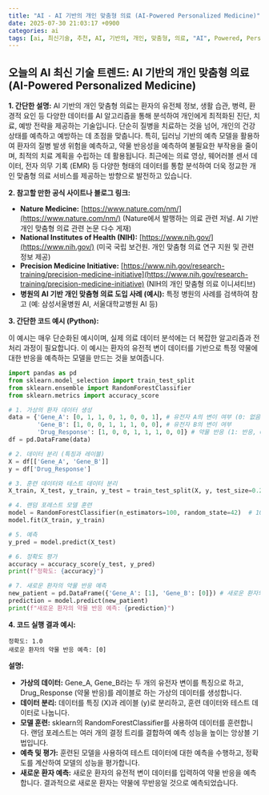 ```yaml
---
title: "AI - AI 기반의 개인 맞춤형 의료 (AI-Powered Personalized Medicine)"
date: 2025-07-30 21:03:17 +0900
categories: ai
tags: [ai, 최신기술, 추천, AI, 기반의, 개인, 맞춤형, 의료, "AI", Powered, Personalized, "Medicine"]
---
```


## 오늘의 AI 최신 기술 트렌드: **AI 기반의 개인 맞춤형 의료 (AI-Powered Personalized Medicine)**

**1. 간단한 설명:**
AI 기반의 개인 맞춤형 의료는 환자의 유전체 정보, 생활 습관, 병력, 환경적 요인 등 다양한 데이터를 AI 알고리즘을 통해 분석하여 개인에게 최적화된 진단, 치료, 예방 전략을 제공하는 기술입니다. 단순히 질병을 치료하는 것을 넘어, 개인의 건강 상태를 예측하고 예방하는 데 초점을 맞춥니다. 특히, 딥러닝 기반의 예측 모델을 활용하여 환자의 질병 발생 위험을 예측하고, 약물 반응성을 예측하여 불필요한 부작용을 줄이며, 최적의 치료 계획을 수립하는 데 활용됩니다. 최근에는 의료 영상, 웨어러블 센서 데이터, 전자 의무 기록 (EMR) 등 다양한 형태의 데이터를 통합 분석하여 더욱 정교한 개인 맞춤형 의료 서비스를 제공하는 방향으로 발전하고 있습니다.

**2. 참고할 만한 공식 사이트나 블로그 링크:**

*   **Nature Medicine:** [https://www.nature.com/nm/](https://www.nature.com/nm/) (Nature에서 발행하는 의료 관련 저널. AI 기반 개인 맞춤형 의료 관련 논문 다수 게재)
*   **National Institutes of Health (NIH):** [https://www.nih.gov/](https://www.nih.gov/) (미국 국립 보건원. 개인 맞춤형 의료 연구 지원 및 관련 정보 제공)
*   **Precision Medicine Initiative:** [https://www.nih.gov/research-training/precision-medicine-initiative](https://www.nih.gov/research-training/precision-medicine-initiative) (NIH의 개인 맞춤형 의료 이니셔티브)
*   **병원의 AI 기반 개인 맞춤형 의료 도입 사례 (예시):** 특정 병원의 사례를 검색하여 참고 (예: 삼성서울병원 AI, 서울대학교병원 AI 등)

**3. 간단한 코드 예시 (Python):**

이 예시는 매우 단순화된 예시이며, 실제 의료 데이터 분석에는 더 복잡한 알고리즘과 전처리 과정이 필요합니다.  이 예시는 환자의 유전적 변이 데이터를 기반으로 특정 약물에 대한 반응을 예측하는 모델을 만드는 것을 보여줍니다.

```python
import pandas as pd
from sklearn.model_selection import train_test_split
from sklearn.ensemble import RandomForestClassifier
from sklearn.metrics import accuracy_score

# 1. 가상의 환자 데이터 생성
data = {'Gene_A': [0, 1, 1, 0, 1, 0, 0, 1], # 유전자 A의 변이 여부 (0: 없음, 1: 있음)
        'Gene_B': [1, 0, 0, 1, 1, 1, 0, 0], # 유전자 B의 변이 여부
        'Drug_Response': [1, 0, 0, 1, 1, 1, 0, 0]} # 약물 반응 (1: 반응, 0: 무반응)
df = pd.DataFrame(data)

# 2. 데이터 분리 (특징과 레이블)
X = df[['Gene_A', 'Gene_B']]
y = df['Drug_Response']

# 3. 훈련 데이터와 테스트 데이터 분리
X_train, X_test, y_train, y_test = train_test_split(X, y, test_size=0.2, random_state=42)

# 4. 랜덤 포레스트 모델 훈련
model = RandomForestClassifier(n_estimators=100, random_state=42)  # 100개의 결정 트리 사용
model.fit(X_train, y_train)

# 5. 예측
y_pred = model.predict(X_test)

# 6. 정확도 평가
accuracy = accuracy_score(y_test, y_pred)
print(f"정확도: {accuracy}")

# 7. 새로운 환자의 약물 반응 예측
new_patient = pd.DataFrame({'Gene_A': [1], 'Gene_B': [0]}) # 새로운 환자의 유전적 변이
prediction = model.predict(new_patient)
print(f"새로운 환자의 약물 반응 예측: {prediction}")
```

**4. 코드 실행 결과 예시:**

```
정확도: 1.0
새로운 환자의 약물 반응 예측: [0]
```

**설명:**

*   **가상의 데이터:** Gene_A, Gene_B라는 두 개의 유전자 변이를 특징으로 하고, Drug_Response (약물 반응)를 레이블로 하는 가상의 데이터를 생성합니다.
*   **데이터 분리:** 데이터를 특징 (X)과 레이블 (y)로 분리하고, 훈련 데이터와 테스트 데이터로 나눕니다.
*   **모델 훈련:** sklearn의 RandomForestClassifier를 사용하여 데이터를 훈련합니다. 랜덤 포레스트는 여러 개의 결정 트리를 결합하여 예측 성능을 높이는 앙상블 기법입니다.
*   **예측 및 평가:** 훈련된 모델을 사용하여 테스트 데이터에 대한 예측을 수행하고, 정확도를 계산하여 모델의 성능을 평가합니다.
*   **새로운 환자 예측:** 새로운 환자의 유전적 변이 데이터를 입력하여 약물 반응을 예측합니다.  결과적으로 새로운 환자는 약물에 무반응일 것으로 예측되었습니다.

